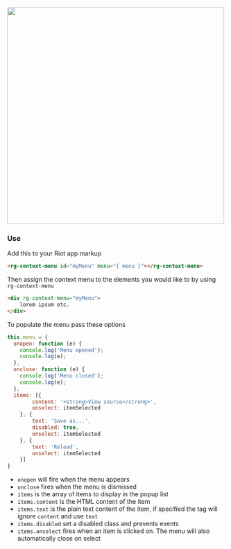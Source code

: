 <img src="https://raw.githubusercontent.com/RiotGear/rg-context-menu/master/demo/img/example.png" width="500px" />

### Use

Add this to your Riot app markup

```html
<rg-context-menu id="myMenu" menu="{ menu }"></rg-context-menu>
```

Then assign the context menu to the elements you would like to by using `rg-context-menu`

```html
<div rg-context-menu="myMenu">
	lorem ipsum etc.
</div>
```

To populate the menu pass these options

```javascript
this.menu = {
  onopen: function (e) {
    console.log('Menu opened');
    console.log(e);
  },
  onclose: function (e) {
    console.log('Menu closed');
    console.log(e);
  },
  items: [{
		content: '<strong>View source</strong>',
		onselect: itemSelected
	}, {
		text: 'Save as...',
		disabled: true,
		onselect: itemSelected
	}, {
		text: 'Reload',
		onselect: itemSelected
	}]
}
```

- `onopen` will fire when the menu appears
- `onclose` fires when the menu is dismissed
- `items` is the array of items to display in the popup list
- `items.content` is the HTML content of the item
- `items.text` is the plain text content of the item, if specified the tag will ignore `content` and use `text`
- `items.disabled` set a disabled class and prevents events
- `items.onselect` fires when an item is clicked on. The menu will also automatically close on select